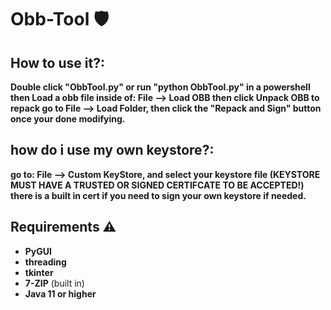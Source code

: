 # Obb-Tool 🛡️
## How to use it?:
**Double click "ObbTool.py" or run "python ObbTool.py" in a powershell
then Load a obb file inside of: File --> Load OBB then click Unpack OBB
to repack go to File --> Load Folder, then click the "Repack and Sign" button once your done modifying.**

## how do i use my own keystore?:
**go to: File --> Custom KeyStore, and select your keystore file (KEYSTORE MUST HAVE A TRUSTED OR SIGNED CERTIFCATE TO BE ACCEPTED!)
there is a built in cert if you need to sign your own keystore if needed.**

## Requirements ⚠️
- **PyGUI**
- **threading**
- **tkinter**
- **7-ZIP** (built in)
- **Java 11 or higher**

